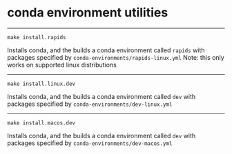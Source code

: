 # conda environment utilities

---

`make install.rapids`

Installs conda, and the builds a conda environment called `rapids` with packages specified by `conda-environments/rapids-linux.yml`
Note: this only works on supported linux distributions

---

`make install.linux.dev`

Installs conda, and the builds a conda environment called `dev` with packages specified by `conda-environments/dev-linux.yml`

---

`make install.macos.dev`

Installs conda, and the builds a conda environment called `dev` with packages specified by `conda-environments/dev-macos.yml`
